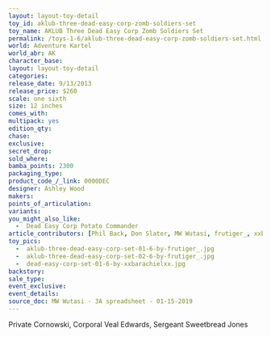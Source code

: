 ```yaml
---
layout: layout-toy-detail 
toy_id: aklub-three-dead-easy-corp-zomb-soldiers-set
toy_name: AKLUB Three Dead Easy Corp Zomb Soldiers Set
permalink: /toys-1-6/aklub-three-dead-easy-corp-zomb-soldiers-set.html
world: Adventure Kartel
world_abr: AK
character_base: 
layout: layout-toy-detail
categories: 
release_date: 9/13/2013
release_price: $260 
scale: one sixth
size: 12 inches
comes_with: 
multipack: yes
edition_qty: 
chase: 
exclusive: 
secret_drop: 
sold_where: 
bamba_points: 2300
packaging_type: 
product_code_/_link: 0000DEC
designer: Ashley Wood
makers: 
points_of_articulation: 
variants: 
you_might_also_like: 
  -  Dead Easy Corp Potato Commander
article_contributors: [Phil Back, Don Slater, MW Wutasi, frutiger_, xxbarachielxx]
toy_pics: 
  -  aklub-three-dead-easy-corp-set-01-6-by-frutiger_.jpg
  -  aklub-three-dead-easy-corp-set-02-6-by-frutiger_.jpg
  -  dead-easy-corp-set-01-6-by-xxbarachielxx.jpg
backstory: 
sale_type: 
event_exclusive: 
event_details: 
source_doc: MW Wutasi - 3A spreadsheet - 01-15-2019
---
```

Private Cornowski, Corporal Veal Edwards, Sergeant Sweetbread Jones
